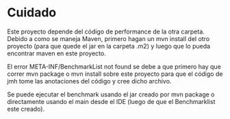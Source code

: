 # Cuidado

Este proyecto depende del código de performance de la otra carpeta. Debido a como se maneja Maven, primero hagan un mvn install del otro proyecto (para que quede el jar en la carpeta .m2) y luego que lo pueda encontrar maven en este proyecto.

El error META-INF/BenchmarkList not found se debe a que primero hay que correr mvn package o mvn install sobre este proyecto para que el código de jmh tome las anotaciones del código y cree dicho archivo.

Se puede ejecutar el benchmark usando el jar creado por mvn package o directamente usando el main desde el IDE (luego de que el Benchmarklist este creado).
